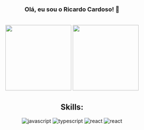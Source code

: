 <div align="center">

 ### Olá, eu sou o Ricardo Cardoso! 👋 

 <br/>

 <!-- [![LinkedIn](https://img.shields.io/badge/LinkedIn-0077B5?style=for-the-badge&logo=linkedin&logoColor=white)](https://www.linkedin.com/in/ricardocardoso90/) -->
  
 <!--   <a href="https://github.com/ricardocardoso90"> -->
   <img height="180em" src="https://github-readme-stats.vercel.app/api/top-langs/?username=ricardocardoso90&layout=compact&langs_count=7&theme=dracula"/>
   <img height="180em" src="https://github-readme-stats.vercel.app/api?username=ricardocardoso90&show_icons=true&theme=dracula&include_all_commits=true&count_private=true"/>

 ## Skills:

 <div style="display: inline_block">
<!--    <img style="align: center" alt="html5" src="https://img.shields.io/badge/HTML5-E34F26?style=for-the-badge&logo=html5&logoColor=white"/>
   <img style="align: center" alt="css3" src="https://img.shields.io/badge/CSS3-1572B6?style=for-the-badge&logo=css3&logoColor=white"/>
   <img style="align: center" alt="sass" src="https://img.shields.io/badge/Sass-CC6699?style=for-the-badge&logo=sass&logoColor=white"/> -->
   <img style="align: center" alt="javascript" src="https://img.shields.io/badge/JavaScript-323330?style=for-the-badge&logo=javascript&logoColor=F7DF1E"/>
   <img style="align: center" alt="typescript" src="https://img.shields.io/badge/TypeScript-007ACC?style=for-the-badge&logo=typescript&logoColor=white"/>
   <img style="align: center" alt="react" src="https://img.shields.io/badge/React-20232A?style=for-the-badge&logo=react&logoColor=61DAFB"/>
   <img style="align: center" alt="react" src="https://img.shields.io/badge/React_Native-20232A?style=for-the-badge&logo=react&logoColor=61DAFB"/>
 </div>
</div>
